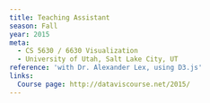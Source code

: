 ```yaml
---
title: Teaching Assistant
season: Fall
year: 2015
meta:
  - CS 5630 / 6630 Visualization
  - University of Utah, Salt Lake City, UT
reference: 'with Dr. Alexander Lex, using D3.js'
links:
  Course page: http://dataviscourse.net/2015/
---
```

